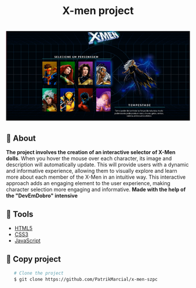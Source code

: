 <h1 align="center">
    <p>X-men project </p>
</h1>

<h1>
    <img src="./src//imagens/gif(x-men).gif">
</h1>

## 📕 About

**The project involves the creation of an interactive selector of X-Men dolls**. When you hover the mouse over each character, its image and description will automatically update. This will provide users with a dynamic and informative experience, allowing them to visually explore and learn more about each member of the X-Men in an intuitive way. This interactive approach adds an engaging element to the user experience, making character selection more engaging and informative. **Made with the help of the "DevEmDobro" intensive**

## 🔨 Tools

- [HTML5](https://developer.mozilla.org/pt-BR/docs/Web/HTML)
- [CSS3](https://developer.mozilla.org/pt-BR/docs/Web/CSS) 
- [JavaScript](https://developer.mozilla.org/pt-BR/docs/Web/JavaScript)

## 📜 Copy project

```bash
   # Clone the project
   $ git clone https://github.com/PatrikMarcial/x-men-szpc
```
